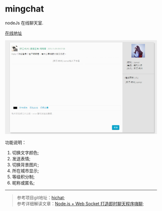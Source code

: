 # mingchat
nodeJs 在线聊天室.    
   
[在线地址](http://mingchat.herokuapp.com/)
  
![demo](description.png)  
    
功能说明：   
1. 切换文字颜色;    
2. 发送表情;   
3. 切换背景图片;  
4. 所在城市显示;    
5. 等级积分制;   
6. 昵称或匿名;

************

> 参考项目git地址：[hichat](https://github.com/wayou/HiChat);         
> 参考详细解读文章：[Node.js + Web Socket 打造即时聊天程序嗨聊](http://www.cnblogs.com/Wayou/p/hichat_built_with_nodejs_socket.html#home);

